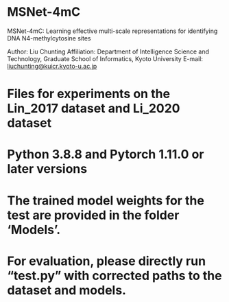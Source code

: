 # MSNet-4mC
MSNet-4mC: Learning effective multi-scale representations for identifying DNA N4-methylcytosine sites

Author: Liu Chunting
Affiliation: Department of Intelligence Science and Technology, Graduate School of Informatics, Kyoto University
E-mail: liuchunting@kuicr.kyoto-u.ac.jp

# Files for experiments on the Lin_2017 dataset and Li_2020 dataset

# Python 3.8.8 and Pytorch 1.11.0 or later versions

# The trained model weights for the test are provided in the folder ‘Models’.

# For evaluation, please directly run “test.py” with corrected paths to the dataset and models. 

